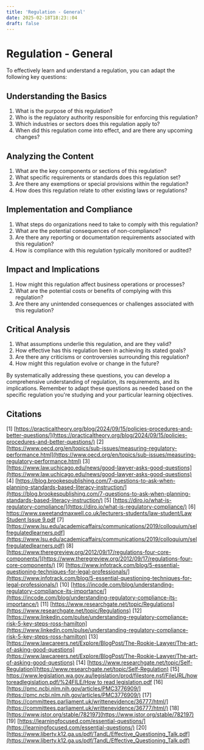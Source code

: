 ```yaml
---
title: 'Regulation - General'
date: 2025-02-18T18:23::04
draft: false
---
```


# Regulation - General

To effectively learn and understand a regulation, you can adapt the following key questions:

## Understanding the Basics

1. What is the purpose of this regulation?
2. Who is the regulatory authority responsible for enforcing this regulation?
3. Which industries or sectors does this regulation apply to?
4. When did this regulation come into effect, and are there any upcoming changes?

## Analyzing the Content

1. What are the key components or sections of this regulation?
2. What specific requirements or standards does this regulation set?
3. Are there any exemptions or special provisions within the regulation?
4. How does this regulation relate to other existing laws or regulations?

## Implementation and Compliance

1. What steps do organizations need to take to comply with this regulation?
2. What are the potential consequences of non-compliance?
3. Are there any reporting or documentation requirements associated with this regulation?
4. How is compliance with this regulation typically monitored or audited?

## Impact and Implications

1. How might this regulation affect business operations or processes?
2. What are the potential costs or benefits of complying with this regulation?
3. Are there any unintended consequences or challenges associated with this regulation?

## Critical Analysis

1. What assumptions underlie this regulation, and are they valid?
2. How effective has this regulation been in achieving its stated goals?
3. Are there any criticisms or controversies surrounding this regulation?
4. How might this regulation evolve or change in the future?

By systematically addressing these questions, you can develop a comprehensive understanding of regulation, its requirements, and its implications. Remember to adapt these questions as needed based on the specific regulation you're studying and your particular learning objectives.

## Citations

[1] [https://practicaltheory.org/blog/2024/09/15/policies-procedures-and-better-questions/](https://practicaltheory.org/blog/2024/09/15/policies-procedures-and-better-questions/)
[2] [https://www.oecd.org/en/topics/sub-issues/measuring-regulatory-performance.html](https://www.oecd.org/en/topics/sub-issues/measuring-regulatory-performance.html)
[3] [https://www.law.uchicago.edu/news/good-lawyer-asks-good-questions](https://www.law.uchicago.edu/news/good-lawyer-asks-good-questions)
[4] [https://blog.brookespublishing.com/7-questions-to-ask-when-planning-standards-based-literacy-instruction/](https://blog.brookespublishing.com/7-questions-to-ask-when-planning-standards-based-literacy-instruction/)
[5] [https://diro.io/what-is-regulatory-compliance/](https://diro.io/what-is-regulatory-compliance/)
[6] [https://www.sweetandmaxwell.co.uk/lecturers-students/law-student/Law Student Issue 9.pdf](https://www.sweetandmaxwell.co.uk/lecturers-students/law-student/Law%20Student%20Issue%209.pdf)
[7] [https://www.lsu.edu/academicaffairs/communications/2019/colloquium/selfregulatedlearners.pdf](https://www.lsu.edu/academicaffairs/communications/2019/colloquium/selfregulatedlearners.pdf)
[8] [https://www.theregreview.org/2012/09/17/regulations-four-core-components/](https://www.theregreview.org/2012/09/17/regulations-four-core-components/)
[9] [https://www.infotrack.com/blog/5-essential-questioning-techniques-for-legal-professionals/](https://www.infotrack.com/blog/5-essential-questioning-techniques-for-legal-professionals/)
[10] [https://incode.com/blog/understanding-regulatory-compliance-its-importance/](https://incode.com/blog/understanding-regulatory-compliance-its-importance/)
[11] [https://www.researchgate.net/topic/Regulations](https://www.researchgate.net/topic/Regulations)
[12] [https://www.linkedin.com/pulse/understanding-regulatory-compliance-risk-5-key-steps-ross-hamilton](https://www.linkedin.com/pulse/understanding-regulatory-compliance-risk-5-key-steps-ross-hamilton)
[13] [https://www.lawcareers.net/Explore/BlogPost/The-Rookie-Lawyer/The-art-of-asking-good-questions](https://www.lawcareers.net/Explore/BlogPost/The-Rookie-Lawyer/The-art-of-asking-good-questions)
[14] [https://www.researchgate.net/topic/Self-Regulation](https://www.researchgate.net/topic/Self-Regulation)
[15] [https://www.legislation.wa.gov.au/legislation/prod/filestore.nsf/FileURL/howtoreadlegislation.pdf/%24FILE/How to read legislation.pdf](https://www.legislation.wa.gov.au/legislation/prod/filestore.nsf/FileURL/howtoreadlegislation.pdf/%24FILE/How%20to%20read%20legislation.pdf)
[16] [https://pmc.ncbi.nlm.nih.gov/articles/PMC3776909/](https://pmc.ncbi.nlm.nih.gov/articles/PMC3776909/)
[17] [https://committees.parliament.uk/writtenevidence/36777/html/](https://committees.parliament.uk/writtenevidence/36777/html/)
[18] [https://www.jstor.org/stable/782197](https://www.jstor.org/stable/782197)
[19] [https://learningfocused.com/essential-questions/](https://learningfocused.com/essential-questions/)
[20] [https://www.liberty.k12.ga.us/pdf/TandL/Effective_Questioning_Talk.pdf](https://www.liberty.k12.ga.us/pdf/TandL/Effective_Questioning_Talk.pdf)
